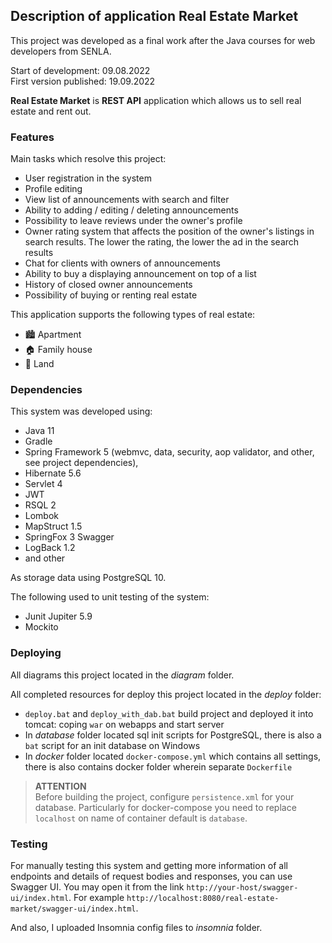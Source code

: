 ## Description of application Real Estate Market

This project was developed as a final work after the Java courses for web developers from SENLA.

Start of development: 09.08.2022 \
First version published: 19.09.2022

**Real Estate Market** is **REST API** application which allows us to sell real estate and rent out.

### Features

Main tasks which resolve this project:
* User registration in the system
* Profile editing
* View list of announcements with search and filter
* Ability to adding / editing / deleting announcements
* Possibility to leave reviews under the owner's profile
* Owner rating system that affects the position of the owner's listings in search results. The lower the rating, the lower the ad in the search results
* Chat for clients with owners of announcements
* Ability to buy a displaying announcement on top of a list
* History of closed owner announcements
* Possibility of buying or renting real estate

This application supports the following types of real estate:
* 🏙️ Apartment
* 🏠 Family house
* 🌳 Land 

### Dependencies

This system was developed using:
* Java 11
* Gradle
* Spring Framework 5 (webmvc, data, security, aop validator, and other, see project dependencies),
* Hibernate 5.6
* Servlet 4
* JWT
* RSQL 2
* Lombok
* MapStruct 1.5
* SpringFox 3 Swagger
* LogBack 1.2
* and other

As storage data using PostgreSQL 10.

The following used to unit testing of the system:
* Junit Jupiter 5.9
* Mockito

### Deploying

All diagrams this project located in the *diagram* folder.

All completed resources for deploy this project located in the *deploy* folder:
* `deploy.bat` and `deploy_with_dab.bat` build project and deployed it into tomcat: coping `war` on webapps and start server
* In *database* folder located sql init scripts for PostgreSQL, there is also a `bat` script for an init database on Windows
* In *docker* folder located `docker-compose.yml` which contains all settings, there is also contains docker folder wherein separate `Dockerfile`

> ️**ATTENTION**\
> Before building the project, configure `persistence.xml` for your database. Particularly for docker-compose you need to replace `localhost` on name of container default is `database`. 

### Testing
For manually testing this system and getting more information of all endpoints and details of request bodies and responses, you can use Swagger UI. You may open it from the link `http://your-host/swagger-ui/index.html`. For example `http://localhost:8080/real-estate-market/swagger-ui/index.html`.

And also, I uploaded Insomnia config files to _insomnia_ folder.